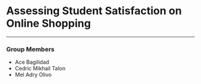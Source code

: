 # Assessing Student Satisfaction on Online Shopping
---

### Group Members
- Ace Bagilidad
- Cedric Mikhail Talon
- Mel Adry Olivo
